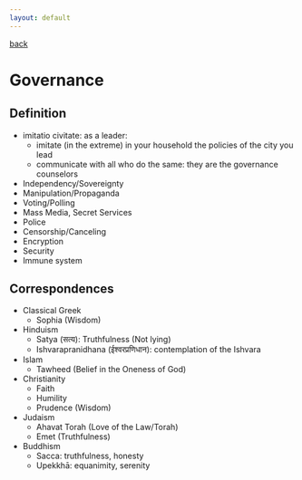 ```yaml
---
layout: default
---
```

[back](./)

# Governance


## Definition


- imitatio civitate: as a leader:
  - imitate (in the extreme) in your household the policies of the city you lead
  - communicate with all who do the same: they are the governance counselors
- Independency/Sovereignty
- Manipulation/Propaganda
- Voting/Polling
- Mass Media, Secret Services
- Police
- Censorship/Canceling
- Encryption
- Security
- Immune system



## Correspondences

- Classical Greek
    - Sophia (Wisdom)
- Hinduism
    - Satya (सत्य): Truthfulness (Not lying)
    - Ishvarapranidhana (ईश्वरप्रणिधान): contemplation of the Ishvara
- Islam
    - Tawheed (Belief in the Oneness of God)
- Christianity
    - Faith
    - Humility
    - Prudence (Wisdom)
- Judaism
    - Ahavat Torah (Love of the Law/Torah)
    - Emet (Truthfulness)
- Buddhism
    - Sacca: truthfulness, honesty
    - Upekkhā: equanimity, serenity


